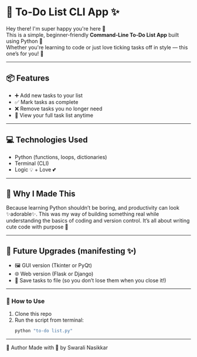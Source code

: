 # 📝 To-Do List CLI App ✨

Hey there! I'm super happy you're here 💖  
This is a simple, beginner-friendly **Command-Line To-Do List App** built using Python 🐍  
Whether you're learning to code or just love ticking tasks off in style — this one’s for you! 🌸

---

## 📦 Features

- ➕ Add new tasks to your list
- ✅ Mark tasks as complete
- ❌ Remove tasks you no longer need
- 👀 View your full task list anytime

---

## 💻 Technologies Used

- Python (functions, loops, dictionaries)
- Terminal (CLI)
- Logic 💡 + Love 💕

---

## 🧠 Why I Made This
Because learning Python shouldn’t be boring, and productivity can look ✨adorable✨.
This was my way of building something real while understanding the basics of coding and version control.
It’s all about writing cute code with purpose 💅

---

## 🌈 Future Upgrades (manifesting ✨)

- 🖼️ GUI version (Tkinter or PyQt)
- 🌐 Web version (Flask or Django)
- 🧠 Save tasks to file (so you don’t lose them when you close it!)

---


### 🎯 How to Use

1. Clone this repo  
2. Run the script from terminal:
   ```bash
   python "to-do list.py"

---

🔖 Author
Made with 💖 by Swarali Nasikkar
